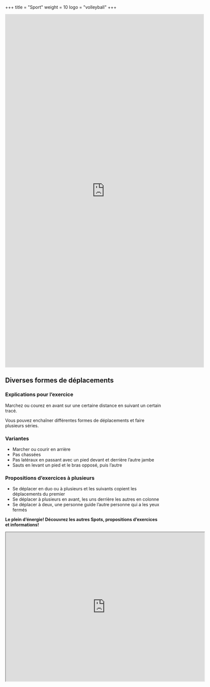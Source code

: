 +++
title = "Sport"
weight = 10
logo = "volleyball"
+++

<iframe src="https://player.vimeo.com/video/829046971?h=04718bb906" width="640" height="1138" frameborder="0" allow="autoplay; fullscreen; picture-in-picture" allowfullscreen></iframe>

## Diverses formes de déplacements

### Explications pour l’exercice

Marchez ou courez en avant sur une certaine distance en suivant un certain tracé.

Vous pouvez enchaîner différentes formes de déplacements et faire plusieurs séries.

### Variantes

- Marcher ou courir en arrière
- Pas chassées
- Pas latéraux en passant avec un pied devant et derrière l’autre jambe
- Sauts en levant un pied et le bras opposé, puis l’autre

### Propositions d’exercices à plusieurs

- Se déplacer en duo ou à plusieurs et les suivants copient les déplacements du premier
- Se déplacer à plusieurs en avant, les uns derrière les autres en colonne
- Se déplacer à deux, une personne guide l’autre personne qui a les yeux fermés

**Le plein d’énergie! Découvrez les autres Spots, propositions d’exercices et informations!**

<iframe src="https://www.google.com/maps/d/embed?mid=1kiaz6lXCXIZeFgHnKRHjAHR-OJKiV2c&ehbc=2E312F" width="640" height="480"></iframe>